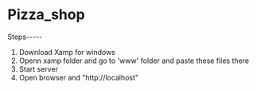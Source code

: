 # Pizza_shop
Steps-----
1. Download Xamp for windows
2. Openn xamp folder and go to 'www' folder and paste these files there
3. Start server
4. Open browser and "http://localhost"
